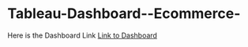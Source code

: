 # Tableau-Dashboard--Ecommerce-
Here is the Dashboard Link
[Link to Dashboard](https://public.tableau.com/views/EcommerceDashboard_17121674511660/Dashboard1?:language=en-US&publish=yes&:sid=&:display_count=n&:origin=viz_share_link)
